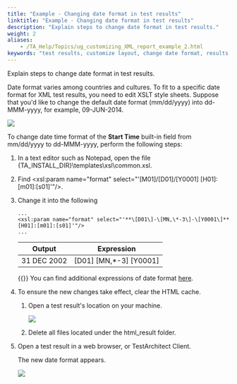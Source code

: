 ```yaml
--- 
title: "Example - Changing date format in test results"
linktitle: "Example - Changing date format in test results"
description: "Explain steps to change date format in test results."
weight: 2
aliases: 
    - /TA_Help/Topics/ug_customizing_XML_report_example_2.html
keywords: "test results, customize layout, change date format, results, customize XML layout, change date format, XML result layout, customization, change date format"
---
```


Explain steps to change date format in test results.

Date format varies among countries and cultures. To fit to a specific date format for XML test results, you need to edit XSLT style sheets. Suppose that you'd like to change the default date format \(mm/dd/yyyy\) into dd-MMM-yyyy, for example, 09-JUN-2014.

![](/images/TA_Help/Images/customization_results_date_format.png)

To change date time format of the **Start Time** built-in field from mm/dd/yyyy to dd-MMM-yyyy, perform the following steps:

1.  In a text editor such as Notepad, open the file \{TA\_INSTALL\_DIR\}\\templates\\xsl\\common.xsl.

2.  Find <xsl:param name="format" select="'\[M01\]/\[D01\]/\[Y0001\] \[H01\]:\[m01\]:\[s01\]'"/\>.

3.  Change it into the following

    ```
    ...
    <xsl:param name="format" select="'**\[D01\]-\[MN,\*-3\]-\[Y0001\]** [H01]:[m01]:[s01]'"/>
    ...
    ```

    |Output|Expression|
    |------|----------|
    |31 DEC 2002|\[D01\] \[MN,\*-3\] \[Y0001\]|

    {{<tip>}} You can find additional expressions of date format [here](https://www.w3.org/TR/xslt20/#function-format-date).

4.  To ensure the new changes take effect, clear the HTML cache.

    1.  Open a test result's location on your machine.

        ![](/images/TA_Help/Images/customization_results_results_path_location.png)

    2.  Delete all files located under the html\_result folder.

5.  Open a test result in a web browser, or TestArchitect Client.

    The new date format appears.

    ![](/images/TA_Help/Images/customization_results_date_format_effect.png)






